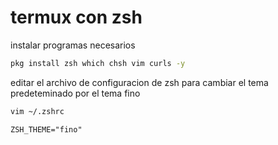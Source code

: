 # termux con zsh

instalar programas necesarios
```bash
pkg install zsh which chsh vim curls -y
```
editar el archivo de configuracion de zsh para cambiar el tema predeteminado por el tema fino
```bash
vim ~/.zshrc
```
```
ZSH_THEME="fino"
```
